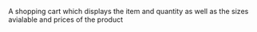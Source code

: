 A shopping cart which displays the item and quantity as well as the sizes avialable and prices of the product
